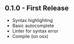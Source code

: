 ## 0.1.0 - First Release

* Syntax highlighting
* Basic autocomplete
* Linter for syntax error
* Compile (on osx)

